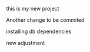 this is my new project 

Another change to be commited 

installing db dependencies


new adjustment
